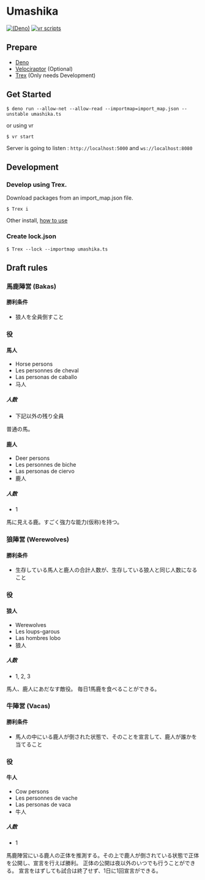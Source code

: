 # Umashika
[![(Deno)](https://img.shields.io/badge/deno-v1.1.3-green.svg?style=flat-square&logo=deno)](https://deno.land)
[![vr scripts](https://badges.velociraptor.run/flat.svg)](https://velociraptor.run)

## Prepare
- [Deno](https://deno.land/)
- [Velociraptor](https://github.com/umbopepato/velociraptor) (Optional)
- [Trex](https://nicedoc.io/crewdevio/Trex) (Only needs Development)

## Get Started
```Shell
$ deno run --allow-net --allow-read --importmap=import_map.json --unstable umashika.ts
```
or using vr
```Shell
$ vr start
```

Server is going to listen : `http://localhost:5000` and `ws://localhost:8080`

## Development
### Develop using Trex.
Download packages from an import_map.json file.
```Shell
$ Trex i
```
Other install, [how to use](https://github.com/crewdevio/Trex#how-to-use)

### Create lock.json
```Shell
$ Trex --lock --importmap umashika.ts
```

## Draft rules

### 馬鹿陣営 (Bakas)

#### 勝利条件

* 狼人を全員倒すこと

### 役

#### 馬人

* Horse persons
* Les personnes de cheval
* Las personas de caballo
* 马人

##### 人数

* 下記以外の残り全員

普通の馬。

#### 鹿人

* Deer persons
* Les personnes de biche
* Las personas de ciervo
* 鹿人

##### 人数

* 1

馬に見える鹿。すごく強力な能力(仮称)を持つ。

### 狼陣営 (Werewolves)

#### 勝利条件

* 生存している馬人と鹿人の合計人数が、生存している狼人と同じ人数になること

### 役

#### 狼人

* Werewolves
* Les loups-garous
* Las hombres lobo
* 狼人

##### 人数

* 1, 2, 3

馬人、鹿人にあだなす敵役。
毎日1馬鹿を食べることができる。

### 牛陣営 (Vacas)

#### 勝利条件

* 馬人の中にいる鹿人が倒された状態で、そのことを宣言して、鹿人が誰かを当てること

### 役

#### 牛人

* Cow persons
* Les personnes de vache
* Las personas de vaca
* 牛人

##### 人数

* 1

馬鹿陣営にいる鹿人の正体を推測する。その上で鹿人が倒されている状態で正体を公開し、宣言を行えば勝利。
正体の公開は夜以外のいつでも行うことができる。
宣言をはずしても試合は終了せず、1日に1回宣言ができる。


